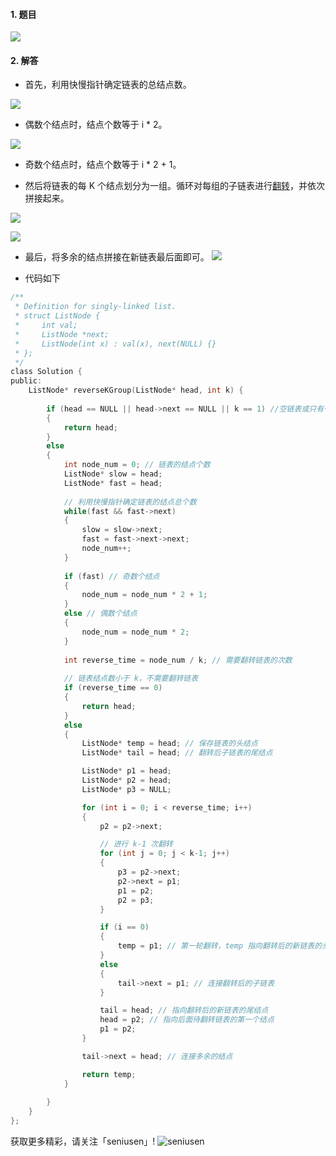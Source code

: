 #### 1. 题目

![](https://upload-images.jianshu.io/upload_images/11895466-566c58c55be11c18.png?imageMogr2/auto-orient/strip%7CimageView2/2/w/1240)


#### 2. 解答

- 首先，利用快慢指针确定链表的总结点数。

![](https://upload-images.jianshu.io/upload_images/11895466-19c26f31067cb408.png?imageMogr2/auto-orient/strip%7CimageView2/2/w/1240)

- 偶数个结点时，结点个数等于 i * 2。

![](https://upload-images.jianshu.io/upload_images/11895466-8ee3230422213edf.png?imageMogr2/auto-orient/strip%7CimageView2/2/w/1240)

- 奇数个结点时，结点个数等于 i * 2 + 1。

- 然后将链表的每 K 个结点划分为一组。循环对每组的子链表进行[翻转](https://blog.csdn.net/seniusen/article/details/83033827)，并依次拼接起来。

![](https://upload-images.jianshu.io/upload_images/11895466-5d444a089894949d.png?imageMogr2/auto-orient/strip%7CimageView2/2/w/1240)

![](https://upload-images.jianshu.io/upload_images/11895466-56fa80c4ca569179.png?imageMogr2/auto-orient/strip%7CimageView2/2/w/1240)
- 最后，将多余的结点拼接在新链表最后面即可。
![](https://upload-images.jianshu.io/upload_images/11895466-705c3a63bf069054.png?imageMogr2/auto-orient/strip%7CimageView2/2/w/1240)

- 代码如下
```c
/**
 * Definition for singly-linked list.
 * struct ListNode {
 *     int val;
 *     ListNode *next;
 *     ListNode(int x) : val(x), next(NULL) {}
 * };
 */
class Solution {
public:
    ListNode* reverseKGroup(ListNode* head, int k) {
        
        if (head == NULL || head->next == NULL || k == 1) //空链表或只有一个结点或者 k=1 不用翻转，直接返回
        {
            return head;
        }
        else
        {
            int node_num = 0; // 链表的结点个数
            ListNode* slow = head;
            ListNode* fast = head;
            
            // 利用快慢指针确定链表的结点总个数
            while(fast && fast->next)
            {
                slow = slow->next;
                fast = fast->next->next;
                node_num++;
            }
            
            if (fast) // 奇数个结点
            {
                node_num = node_num * 2 + 1;
            }
            else // 偶数个结点
            {
                node_num = node_num * 2;
            }
            
            int reverse_time = node_num / k; // 需要翻转链表的次数
            
            // 链表结点数小于 k，不需要翻转链表
            if (reverse_time == 0)
            {
                return head;
            }
            else
            {
                ListNode* temp = head; // 保存链表的头结点
                ListNode* tail = head; // 翻转后子链表的尾结点

                ListNode* p1 = head;
                ListNode* p2 = head;
                ListNode* p3 = NULL;

                for (int i = 0; i < reverse_time; i++)
                {
                    p2 = p2->next;

                    // 进行 k-1 次翻转
                    for (int j = 0; j < k-1; j++)
                    {
                        p3 = p2->next;
                        p2->next = p1;
                        p1 = p2;
                        p2 = p3;
                    }

                    if (i == 0)
                    {
                        temp = p1; // 第一轮翻转，temp 指向翻转后的新链表的头结点
                    }
                    else
                    {
                        tail->next = p1; // 连接翻转后的子链表
                    }

                    tail = head; // 指向翻转后的新链表的尾结点
                    head = p2; // 指向后面待翻转链表的第一个结点
                    p1 = p2;
                }

                tail->next = head; // 连接多余的结点

                return temp;
            }
            
        }     
    }
};
```


获取更多精彩，请关注「seniusen」! 
![seniusen](https://upload-images.jianshu.io/upload_images/11895466-ee82f7655f20bfeb.jpg?imageMogr2/auto-orient/strip%7CimageView2/2/w/1240)
